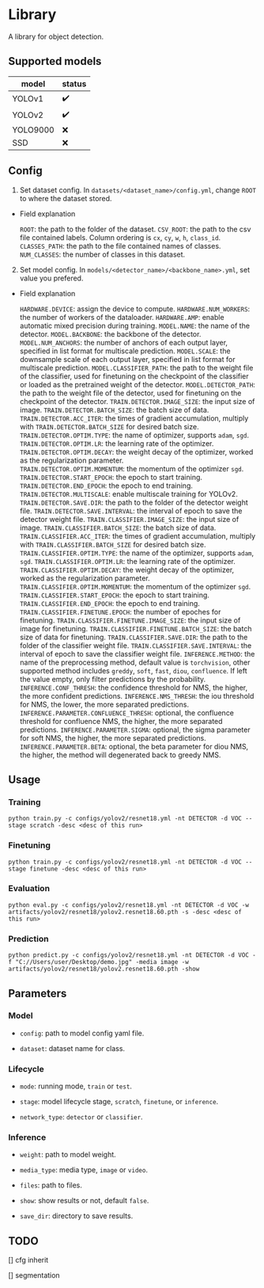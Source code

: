 # Library

A library for object detection.

## Supported models

| model    | status |
| -------- | ------ |
| YOLOv1   | ✔️      |
| YOLOv2   | ✔️      |
| YOLO9000 | ❌      |
| SSD      | ❌      |

## Config

1. Set dataset config. In `datasets/<dataset_name>/config.yml`, change `ROOT` to where the dataset stored.

* Field explanation

    `ROOT`: the path to the folder of the dataset.
    `CSV_ROOT`: the path to the csv file contained labels. Column ordering is `cx`, `cy`, `w`, `h`, `class_id`.
    `CLASSES_PATH`: the path to the file contained names of classes.
    `NUM_CLASSES`: the number of classes in this dataset.

2. Set model config. In `models/<detector_name>/<backbone_name>.yml`, set value you prefered.

* Field explanation

    `HARDWARE.DEVICE`: assign the device to compute.
    `HARDWARE.NUM_WORKERS`: the number of workers of the dataloader.
    `HARDWARE.AMP`: enable automatic mixed precision during training.
    `MODEL.NAME`: the name of the detector.
    `MODEL.BACKBONE`: the backbone of the detector.
    `MODEL.NUM_ANCHORS`: the number of anchors of each output layer, specified in list format for multiscale prediction.
    `MODEL.SCALE`: the downsample scale of each output layer, specified in list format for multiscale prediction.
    `MODEL.CLASSIFIER_PATH`: the path to the weight file of the classifier, used for finetuning on the checkpoint of the classifier or loaded as the pretrained weight of the detector.
    `MODEL.DETECTOR_PATH`: the path to the weight file of the detector, used for finetuning on the checkpoint of the detector.
    `TRAIN.DETECTOR.IMAGE_SIZE`: the input size of image.
    `TRAIN.DETECTOR.BATCH_SIZE`: the batch size of data.
    `TRAIN.DETECTOR.ACC_ITER`: the times of gradient accumulation, multiply with `TRAIN.DETECTOR.BATCH_SIZE` for desired batch size.
    `TRAIN.DETECTOR.OPTIM.TYPE`: the name of optimizer, supports `adam`, `sgd`.
    `TRAIN.DETECTOR.OPTIM.LR`: the learning rate of the optimizer.
    `TRAIN.DETECTOR.OPTIM.DECAY`: the weight decay of the optimizer, worked as the regularization parameter.  
    `TRAIN.DETECTOR.OPTIM.MOMENTUM`: the momentum of the optimizer `sgd`.  
    `TRAIN.DETECTOR.START_EPOCH`: the epoch to start training.
    `TRAIN.DETECTOR.END_EPOCH`: the epoch to end training.
    `TRAIN.DETECTOR.MULTISCALE`: enable multiscale training for YOLOv2.
    `TRAIN.DETECTOR.SAVE.DIR`: the path to the folder of the detector weight file.
    `TRAIN.DETECTOR.SAVE.INTERVAL`: the interval of epoch to save the detector weight file.
    `TRAIN.CLASSIFIER.IMAGE_SIZE`: the input size of image.
    `TRAIN.CLASSIFIER.BATCH_SIZE`: the batch size of data. 
    `TRAIN.CLASSIFIER.ACC_ITER`: the times of gradient accumulation, multiply with `TRAIN.CLASSIFIER.BATCH_SIZE` for desired batch size.
    `TRAIN.CLASSIFIER.OPTIM.TYPE`: the name of the optimizer, supports `adam`, `sgd`.
    `TRAIN.CLASSIFIER.OPTIM.LR`: the learning rate of the optimizer.
    `TRAIN.CLASSIFIER.OPTIM.DECAY`: the weight decay of the optimizer, worked as the regularization parameter.
    `TRAIN.CLASSIFIER.OPTIM.MOMENTUM`: the momentum of the optimizer `sgd`. 
    `TRAIN.CLASSIFIER.START_EPOCH`: the epoch to start training.
    `TRAIN.CLASSIFIER.END_EPOCH`: the epoch to end training.
    `TRAIN.CLASSIFIER.FINETUNE.EPOCH`: the number of epoches for finetuning.
    `TRAIN.CLASSIFIER.FINETUNE.IMAGE_SIZE`: the input size of image for finetuning.
    `TRAIN.CLASSIFIER.FINETUNE.BATCH_SIZE`: the batch size of data for finetuning.
    `TRAIN.CLASSIFIER.SAVE.DIR`: the path to the folder of the classifier weight file.
    `TRAIN.CLASSIFIER.SAVE.INTERVAL`: the interval of epoch to save the classifier weight file.
    `INFERENCE.METHOD`: the name of the preprocessing method, default value is `torchvision`, other supported method includes `greddy`, `soft`, `fast`, `diou`, `confluence`. If left the value empty, only filter predictions by the probability.
    `INFERENCE.CONF_THRESH`: the confidence threshold for NMS, the higher, the more confident predictions.
    `INFERENCE.NMS_THRESH`: the iou threshold for NMS, the lower, the more separated predictions.
    `INFERENCE.PARAMETER.CONFLUENCE_THRESH`: optional, the confluence threshold for confluence NMS, the higher, the more separated predictions.
    `INFERENCE.PARAMETER.SIGMA`: optional, the sigma parameter for soft NMS, the higher, the more separated predictions.
    `INFERENCE.PARAMETER.BETA`: optional, the beta parameter for diou NMS, the higher, the method will degenerated back to greedy NMS.

## Usage

### Training

`python train.py -c configs/yolov2/resnet18.yml -nt DETECTOR -d VOC --stage scratch -desc <desc of this run>`

### Finetuning

`python train.py -c configs/yolov2/resnet18.yml -nt DETECTOR -d VOC --stage finetune -desc <desc of this run>`

### Evaluation

`python eval.py -c configs/yolov2/resnet18.yml -nt DETECTOR -d VOC -w artifacts/yolov2/resnet18/yolov2.resnet18.60.pth -s -desc <desc of this run>`

### Prediction

`python predict.py -c configs/yolov2/resnet18.yml -nt DETECTOR -d VOC -f "C://Users/user/Desktop/demo.jpg" -media image -w artifacts/yolov2/resnet18/yolov2.resnet18.60.pth -show`

## Parameters

### Model

* `config`: path to model config yaml file.

* `dataset`: dataset name for class.

### Lifecycle

* `mode`: running mode, `train` or `test`.

* `stage`: model lifecycle stage, `scratch`, `finetune`, or `inference`.

* `network_type`: `detector` or `classifier`.

### Inference

* `weight`: path to model weight.

* `media_type`: media type, `image` or `video`.

* `files`: path to files.

* `show`: show results or not, default `false`.

* `save_dir`: directory to save results.

## TODO

[] cfg inherit

[] segmentation
